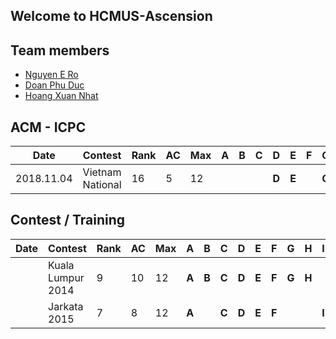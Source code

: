 ## Welcome to HCMUS-Ascension

## Team members

* [Nguyen E Ro]()
* [Doan Phu Duc]()
* [Hoang Xuan Nhat]()

## ACM - ICPC
 
| Date       | Contest                    | Rank | AC   | Max  | A     | B     | C     | D     | E     | F     | G     | H     | I     | J     | K     | L     | M    |
| ---------- | -------------------------- | ---- | ---- | ---- | ----- | ----- | ----- | ----- | ----- | ----- | ----- | ----- | ----- | ----- | ----- | ----- | ---- |
| 2018.11.04 | Vietnam National | 16 | 5   | 12   |  |  |  | **D** | **E** |  | **G** |  | **I** | **J** | | |      |

## Contest / Training

|Date|Contest|Rank|AC|Max|A|B|C|D|E|F|G|H|I|J|K|L|M|
|---|---|---|---|---|---|---|---|---|---|---|---|---|---|---|---|---| --- |
||Kuala Lumpur 2014|9|10|12|**A**|**B**|**C**|**D**|**E**|**F**|**G**|**H**||**J**||**L**||
||Jarkata 2015 |7|8|12|**A**||**C**|**D**|**E**|**F**|||**I**|**J**||**L**||

